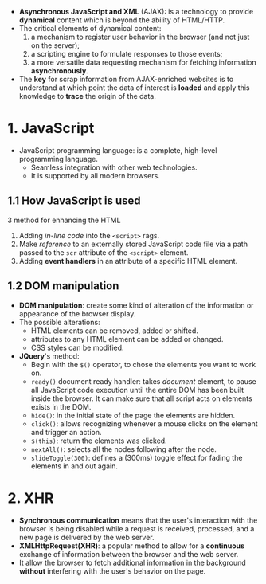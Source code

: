 * **Asynchronous JavaScript and XML** (AJAX): is a technology to provide **dynamical** content which is beyond the ability of HTML/HTTP.
* The critical elements of dynamical content:
    1. a mechanism to register user behavior in the browser (and not just on the server);
    2. a scripting engine to formulate responses to those events;
    3. a more versatile data requesting mechanism for fetching information **asynchronously**.
* The **key** for scrap information from AJAX-enriched websites is to understand at which point the data of interest is **loaded** and apply this knowledge to **trace** the origin of the data.

# 1. JavaScript
* JavaScript programming language: is a complete, high-level programming language.
    * Seamless integration with other web technologies.
    * It is supported by all modern browsers.

## 1.1 How JavaScript is used

3 method for enhancing the HTML

1. Adding _in-line code_ into the `<script>` rags.
2. Make _reference_ to an externally stored JavaScript code file via a path passed to the `scr` attribute of the `<script>` element.
3. Adding **event handlers** in an attribute of a specific HTML element.

## 1.2 DOM manipulation
* **DOM manipulation**: create some kind of alteration of the information or appearance of the browser display.
* The possible alterations:
    * HTML elements can be removed, added or shifted.
    * attributes to any HTML element can be added or changed.
    * CSS styles can be modified.
* **JQuery**'s method:
    * Begin with the `$()` operator, to chose the elements you want to work on.
    * `ready()` document ready handler: takes *document* element, to pause all JavaScript code execution until the entire DOM has been built inside the browser. It can make sure that all script acts on elements exists in the DOM.
    * `hide()`: in the initial state of the page the elements are hidden.
    * `click()`: allows recognizing whenever a mouse clicks on the element and trigger an action.
    * `$(this)`: return the elements was clicked.
    * `nextAll()`: selects all the nodes following after the node.
    * `slideToggle(300)`: defines a (300ms) toggle effect for fading the elements in and out again.

# 2. XHR
* **Synchronous communication** means that the user's interaction with the browser is being disabled while a request is received, processed, and a new page is delivered by the web server.
* **XMLHttpRequest(XHR)**: a popular method to allow for a **continuous** exchange of information between the browser and the web server.
* It allow the browser to fetch additional information in the background **without** interfering with the user's behavior on the page.
